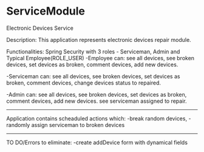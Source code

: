 # ServiceModule
Electronic Devices Service

Description:
This application represents electronic devices repair module.

Functionalities:
Spring Security with 3 roles - Serviceman, Admin and Typical Employee(ROLE_USER)
-Employee can:
see all devices,
see broken devices,
set devices as broken,
comment devices,
add new devices.

-Serviceman can:
see all devices,
see broken devices,
set devices as broken,
comment devices,
change devices status to repaired.

-Admin can:
see all devices,
see broken devices,
set devices as broken,
comment devices,
add new devices.
see serviceman assigned to repair.

<hr>

Application contains scheaduled actions which:
-break random devices,
-randomly assign serviceman to broken devices

<hr>

TO DO/Errors to eliminate:
-create addDevice form with dynamical fields

